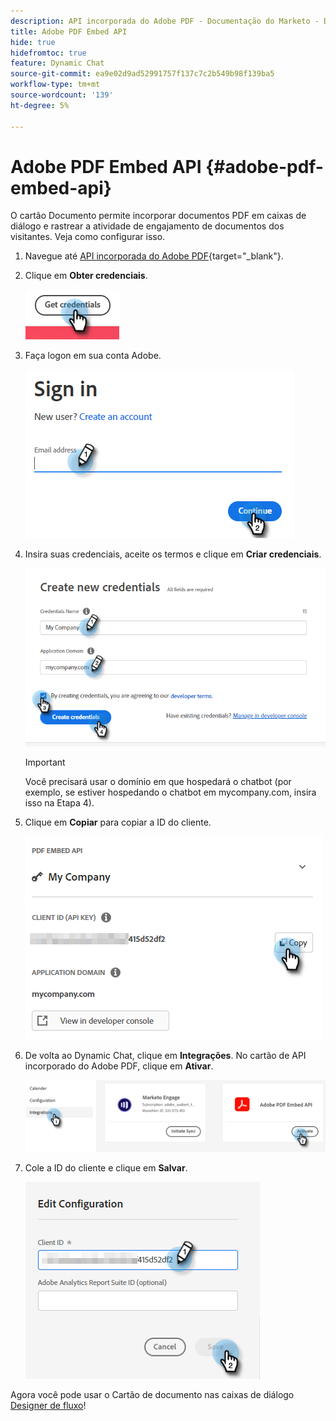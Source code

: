 ```yaml
---
description: API incorporada do Adobe PDF - Documentação do Marketo - Documentação do produto
title: Adobe PDF Embed API
hide: true
hidefromtoc: true
feature: Dynamic Chat
source-git-commit: ea9e02d9ad52991757f137c7c2b549b98f139ba5
workflow-type: tm+mt
source-wordcount: '139'
ht-degree: 5%

---
```


# Adobe PDF Embed API {#adobe-pdf-embed-api}

O cartão Documento permite incorporar documentos PDF em caixas de diálogo e rastrear a atividade de engajamento de documentos dos visitantes. Veja como configurar isso.

1. Navegue até [API incorporada do Adobe PDF](https://udp.adobe.io/document-services/apis/pdf-embed/){target="_blank"}.

1. Clique em **Obter credenciais**.

   ![](assets/adobe-pdf-embed-api-1.png)

1. Faça logon em sua conta Adobe.

   ![](assets/adobe-pdf-embed-api-2.png)

1. Insira suas credenciais, aceite os termos e clique em **Criar credenciais**.

   ![](assets/adobe-pdf-embed-api-3.png)

   >[!IMPORTANT]
   >
   >Você precisará usar o domínio em que hospedará o chatbot (por exemplo, se estiver hospedando o chatbot em mycompany.com, insira isso na Etapa 4).

1. Clique em **Copiar** para copiar a ID do cliente.

   ![](assets/adobe-pdf-embed-api-4.png)

1. De volta ao Dynamic Chat, clique em **Integrações**. No cartão de API incorporado do Adobe PDF, clique em **Ativar**.

   ![](assets/adobe-pdf-embed-api-5.png)

1. Cole a ID do cliente e clique em **Salvar**.

   ![](assets/adobe-pdf-embed-api-6.png)

Agora você pode usar o Cartão de documento nas caixas de diálogo [Designer de fluxo](/help/marketo/product-docs/demand-generation/dynamic-chat/dialogues/stream-designer.md)!

